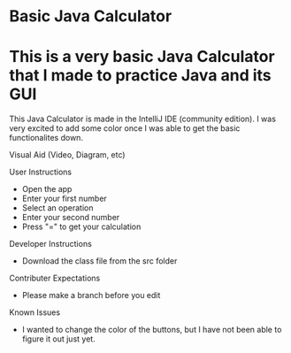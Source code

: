 # Basic Java Calculator 

# This is a very basic Java Calculator that I made to practice Java and its GUI

This Java Calculator is made in the IntelliJ IDE (community edition). I was very excited to add some color once I was able to get the basic functionalites down.

Visual Aid (Video, Diagram, etc)


User Instructions
- Open the app
- Enter your first number
- Select an operation
- Enter your second number
- Press "=" to get your calculation
  
Developer Instructions
- Download the class file from the src folder

Contributer Expectations
- Please make a branch before you edit

Known Issues
- I wanted to change the color of the buttons, but I have not been able to figure it out just yet.
